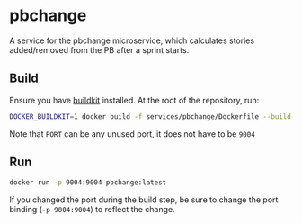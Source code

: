# pbchange

A service for the pbchange microservice, which calculates stories added/removed from the PB after a sprint starts.

## Build

Ensure you have [buildkit](https://docs.docker.com/build/buildkit/) installed. At the root of the repository, run:

```sh
DOCKER_BUILDKIT=1 docker build -f services/pbchange/Dockerfile --build-arg PORT=9004 -t pbchange .
```

Note that `PORT` can be any unused port, it does not have to be `9004`

## Run
```sh
docker run -p 9004:9004 pbchange:latest
```

If you changed the port during the build step, be sure to change the port binding (`-p 9004:9004`) to reflect the change.